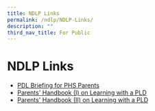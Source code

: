 ```yaml
---
title: NDLP Links
permalink: /ndlp/NDLP-Links/
description: ""
third_nav_title: For Public
---
```

# **NDLP Links**

*   [PDL Briefing for PHS Parents](/ndlp/ndlp-links/pld-briefing-for-phs-parents)
*   [Parents' Handbook (I) on Learning with a PLD](/ndlp/ndlp-links/parents-handbook-i-on-learning-with-a-pld)
*   [Parents' Handbook (II) on Learning with a PLD](/ndlp/ndlp-links/parents-handbook-ii-on-learning-with-a-pld)